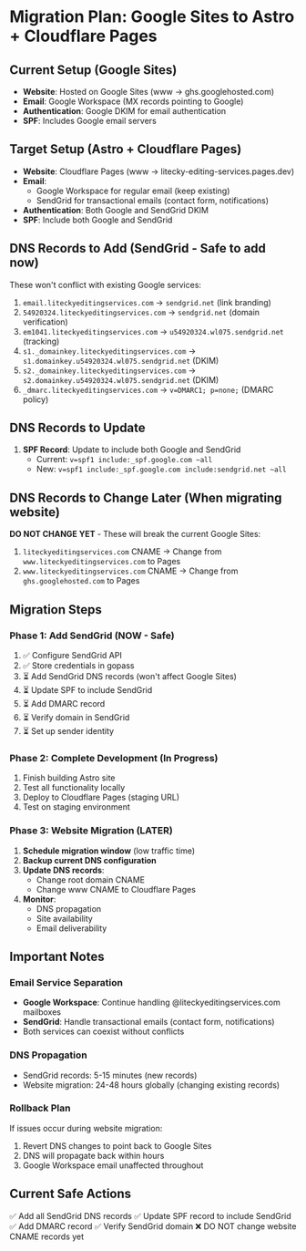 # Migration Plan: Google Sites to Astro + Cloudflare Pages

## Current Setup (Google Sites)
- **Website**: Hosted on Google Sites (www → ghs.googlehosted.com)
- **Email**: Google Workspace (MX records pointing to Google)
- **Authentication**: Google DKIM for email authentication
- **SPF**: Includes Google email servers

## Target Setup (Astro + Cloudflare Pages)
- **Website**: Cloudflare Pages (www → litecky-editing-services.pages.dev)
- **Email**:
  - Google Workspace for regular email (keep existing)
  - SendGrid for transactional emails (contact form, notifications)
- **Authentication**: Both Google and SendGrid DKIM
- **SPF**: Include both Google and SendGrid

## DNS Records to Add (SendGrid - Safe to add now)
These won't conflict with existing Google services:
1. `email.liteckyeditingservices.com` → `sendgrid.net` (link branding)
2. `54920324.liteckyeditingservices.com` → `sendgrid.net` (domain verification)
3. `em1041.liteckyeditingservices.com` → `u54920324.wl075.sendgrid.net` (tracking)
4. `s1._domainkey.liteckyeditingservices.com` → `s1.domainkey.u54920324.wl075.sendgrid.net` (DKIM)
5. `s2._domainkey.liteckyeditingservices.com` → `s2.domainkey.u54920324.wl075.sendgrid.net` (DKIM)
6. `_dmarc.liteckyeditingservices.com` → `v=DMARC1; p=none;` (DMARC policy)

## DNS Records to Update
1. **SPF Record**: Update to include both Google and SendGrid
   - Current: `v=spf1 include:_spf.google.com ~all`
   - New: `v=spf1 include:_spf.google.com include:sendgrid.net ~all`

## DNS Records to Change Later (When migrating website)
**DO NOT CHANGE YET** - These will break the current Google Sites:
1. `liteckyeditingservices.com` CNAME → Change from `www.liteckyeditingservices.com` to Pages
2. `www.liteckyeditingservices.com` CNAME → Change from `ghs.googlehosted.com` to Pages

## Migration Steps

### Phase 1: Add SendGrid (NOW - Safe)
1. ✅ Configure SendGrid API
2. ✅ Store credentials in gopass
3. ⏳ Add SendGrid DNS records (won't affect Google Sites)
4. ⏳ Update SPF to include SendGrid
5. ⏳ Add DMARC record
6. ⏳ Verify domain in SendGrid
7. ⏳ Set up sender identity

### Phase 2: Complete Development (In Progress)
1. Finish building Astro site
2. Test all functionality locally
3. Deploy to Cloudflare Pages (staging URL)
4. Test on staging environment

### Phase 3: Website Migration (LATER)
1. **Schedule migration window** (low traffic time)
2. **Backup current DNS configuration**
3. **Update DNS records**:
   - Change root domain CNAME
   - Change www CNAME to Cloudflare Pages
4. **Monitor**:
   - DNS propagation
   - Site availability
   - Email deliverability

## Important Notes

### Email Service Separation
- **Google Workspace**: Continue handling @liteckyeditingservices.com mailboxes
- **SendGrid**: Handle transactional emails (contact form, notifications)
- Both services can coexist without conflicts

### DNS Propagation
- SendGrid records: 5-15 minutes (new records)
- Website migration: 24-48 hours globally (changing existing records)

### Rollback Plan
If issues occur during website migration:
1. Revert DNS changes to point back to Google Sites
2. DNS will propagate back within hours
3. Google Workspace email unaffected throughout

## Current Safe Actions
✅ Add all SendGrid DNS records
✅ Update SPF record to include SendGrid
✅ Add DMARC record
✅ Verify SendGrid domain
❌ DO NOT change website CNAME records yet